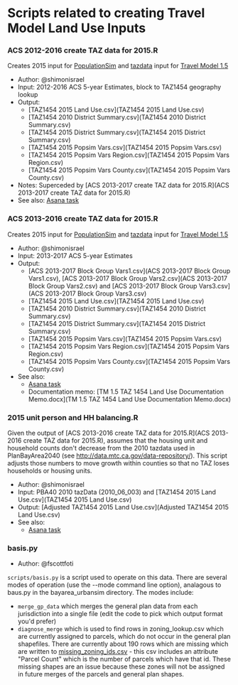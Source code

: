 
# Scripts related to creating Travel Model Land Use Inputs

### ACS 2012-2016 create TAZ data for 2015.R

Creates 2015 input for [PopulationSim](https://github.com/BayAreaMetro/PopulationSim) and [tazdata](https://github.com/BayAreaMetro/modeling-website/wiki/TazData) input for [Travel Model 1.5](https://github.com/BayAreaMetro/travel-model-one)

* Author: @shimonisrael
* Input: 2012-2016 ACS 5-year Estimates, block to TAZ1454 geography lookup
* Output: 
  * [TAZ1454 2015 Land Use.csv](TAZ1454 2015 Land Use.csv)
  * [TAZ1454 2010 District Summary.csv](TAZ1454 2010 District Summary.csv)
  * [TAZ1454 2015 District Summary.csv](TAZ1454 2015 District Summary.csv)
  * [TAZ1454 2015 Popsim Vars.csv](TAZ1454 2015 Popsim Vars.csv)
  * [TAZ1454 2015 Popsim Vars Region.csv](TAZ1454 2015 Popsim Vars Region.csv)
  * [TAZ1454 2015 Popsim Vars County.csv](TAZ1454 2015 Popsim Vars County.csv)
* Notes: Superceded by [ACS 2013-2017 create TAZ data for 2015.R](ACS 2013-2017 create TAZ data for 2015.R)
* See also: [Asana task](https://app.asana.com/0/13098083395690/864065795026327/f)

### ACS 2013-2016 create TAZ data for 2015.R

Creates 2015 input for [PopulationSim](https://github.com/BayAreaMetro/PopulationSim) and [tazdata](https://github.com/BayAreaMetro/modeling-website/wiki/TazData) input for [Travel Model 1.5](https://github.com/BayAreaMetro/travel-model-one)

* Author: @shimonisrael
* Input: 2013-2017 ACS 5-year Estimates
* Output:
  * [ACS 2013-2017 Block Group Vars1.csv](ACS 2013-2017 Block Group Vars1.csv), [ACS 2013-2017 Block Group Vars2.csv](ACS 2013-2017 Block Group Vars2.csv) and [ACS 2013-2017 Block Group Vars3.csv](ACS 2013-2017 Block Group Vars3.csv)
  * [TAZ1454 2015 Land Use.csv](TAZ1454 2015 Land Use.csv)
  * [TAZ1454 2010 District Summary.csv](TAZ1454 2010 District Summary.csv)
  * [TAZ1454 2015 District Summary.csv](TAZ1454 2015 District Summary.csv)
  * [TAZ1454 2015 Popsim Vars.csv](TAZ1454 2015 Popsim Vars.csv)
  * [TAZ1454 2015 Popsim Vars Region.csv](TAZ1454 2015 Popsim Vars Region.csv)
  * [TAZ1454 2015 Popsim Vars County.csv](TAZ1454 2015 Popsim Vars County.csv)
* See also:
  * [Asana task](https://app.asana.com/0/13098083395690/892913197780752/f)
  * Documentation memo: [TM 1.5 TAZ 1454 Land Use Documentation Memo.docx](TM 1.5 TAZ 1454 Land Use Documentation Memo.docx)

### 2015 unit person and HH balancing.R

Given the output of [ACS 2013-2016 create TAZ data for 2015.R](ACS 2013-2016 create TAZ data for 2015.R), assumes that the housing unit and household counts don't decrease from the 2010 tazdata used in PlanBayArea2040 (see http://data.mtc.ca.gov/data-repository/).  This script adjusts those numbers to move growth within counties so that no TAZ loses households or housing units.

* Author: @shimonisrael
* Input: PBA40 2010 tazData (2010_06_003) and [TAZ1454 2015 Land Use.csv](TAZ1454 2015 Land Use.csv)
* Output: [Adjusted TAZ1454 2015 Land Use.csv](Adjusted TAZ1454 2015 Land Use.csv)
* See also:
  * [Asana task](https://app.asana.com/0/13098083395690/909682345976879/f)

### basis.py

* Author: @fscottfoti

`scripts/basis.py` is a script used to operate on this data.  There are several modes of operation (use the --mode command line option), analagous to baus.py in the bayarea_urbansim directory.  The modes include:

* `merge_gp_data` which merges the general plan data from each jurisdiction into a single file (edit the code to pick which output format you'd prefer)
* `diagnose_merge` which is used to find rows in zoning_lookup.csv which are currently assigned to parcels, which do not occur in the general plan shapefiles.  There are currently about 190 rows which are missing which are written to [missing_zoning_ids.csv](https://github.com/oaklandanalytics/badata/blob/master/missing_zoning_ids.csv) - this csv includes an attribute "Parcel Count" which is the number of parcels which have that id.  These missing shapes are an issue because these zones will not be assigned in future merges of the parcels and general plan shapes.

